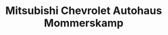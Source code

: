 ---
title: "Mitsubishi Chevrolet Autohaus Mommerskamp"
url: /moenchengladbach/mitsubishi-chevrolet-autohaus-mommerskamp/
shop: Autohaus
---